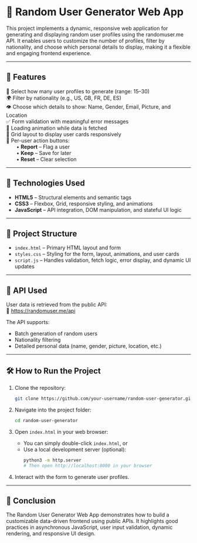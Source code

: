 # 👤 Random User Generator Web App  
This project implements a dynamic, responsive web application for generating and displaying random user profiles using the randomuser.me API. It enables users to customize the number of profiles, filter by nationality, and choose which personal details to display, making it a flexible and engaging frontend experience.

---

## 🚀 Features  
🔢 Select how many user profiles to generate (range: 15–30)  
🌍 Filter by nationality (e.g., US, GB, FR, DE, ES)  
👁️ Choose which details to show: Name, Gender, Email, Picture, and Location  
✅ Form validation with meaningful error messages  
🔄 Loading animation while data is fetched  
🧱 Grid layout to display user cards responsively  
🎯 Per-user action buttons:  
  • **Report** – Flag a user  
  • **Keep** – Save for later  
  • **Reset** – Clear selection  

---

## 🧰 Technologies Used  
- **HTML5** – Structural elements and semantic tags  
- **CSS3** – Flexbox, Grid, responsive styling, and animations  
- **JavaScript** – API integration, DOM manipulation, and stateful UI logic  

---

## 📂 Project Structure  
- `index.html` – Primary HTML layout and form  
- `styles.css` – Styling for the form, layout, animations, and user cards  
- `script.js` – Handles validation, fetch logic, error display, and dynamic UI updates  

---

## 📡 API Used  
User data is retrieved from the public API:  
🔗 https://randomuser.me/api  

The API supports:  
- Batch generation of random users  
- Nationality filtering  
- Detailed personal data (name, gender, picture, location, etc.)

---

## 🛠️ How to Run the Project

1. Clone the repository:
   ```bash
   git clone https://github.com/your-username/random-user-generator.git
   ```

2. Navigate into the project folder:
   ```bash
   cd random-user-generator
   ```

3. Open `index.html` in your web browser:
   - You can simply double-click `index.html`, or
   - Use a local development server (optional):
     ```bash
     python3 -m http.server
     # Then open http://localhost:8000 in your browser
     ```

4. Interact with the form to generate user profiles.

---

## 📝 Conclusion  
The Random User Generator Web App demonstrates how to build a customizable data-driven frontend using public APIs. It highlights good practices in asynchronous JavaScript, user input validation, dynamic rendering, and responsive UI design.
